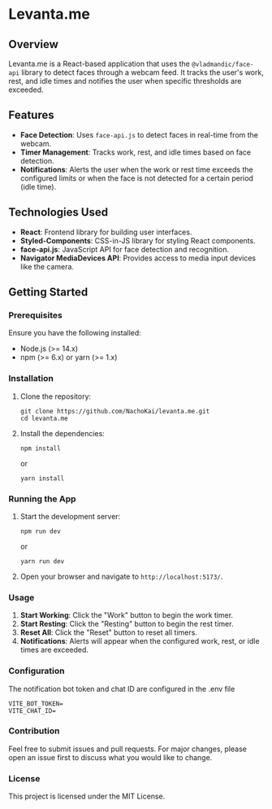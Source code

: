 # Levanta.me

## Overview

Levanta.me is a React-based application that uses the `@vladmandic/face-api` library to detect faces through a webcam feed. It tracks the user's work, rest, and idle times and notifies the user when specific thresholds are exceeded.

## Features

- **Face Detection**: Uses `face-api.js` to detect faces in real-time from the webcam.
- **Timer Management**: Tracks work, rest, and idle times based on face detection.
- **Notifications**: Alerts the user when the work or rest time exceeds the configured limits or when the face is not detected for a certain period (idle time).

## Technologies Used

- **React**: Frontend library for building user interfaces.
- **Styled-Components**: CSS-in-JS library for styling React components.
- **face-api.js**: JavaScript API for face detection and recognition.
- **Navigator MediaDevices API**: Provides access to media input devices like the camera.

## Getting Started

### Prerequisites

Ensure you have the following installed:

- Node.js (>= 14.x)
- npm (>= 6.x) or yarn (>= 1.x)

### Installation

1. Clone the repository:

   ```
   git clone https://github.com/NachoKai/levanta.me.git
   cd levanta.me
   ```

2. Install the dependencies:

   ```
   npm install
   ```

   or

   ```
   yarn install
   ```

### Running the App

1. Start the development server:

   ```
   npm run dev
   ```

   or

   ```
   yarn run dev
   ```

2. Open your browser and navigate to `http://localhost:5173/`.

### Usage

1. **Start Working**: Click the "Work" button to begin the work timer.
2. **Start Resting**: Click the "Resting" button to begin the rest timer.
3. **Reset All**: Click the "Reset" button to reset all timers.
4. **Notifications**: Alerts will appear when the configured work, rest, or idle times are exceeded.

### Configuration

The notification bot token and chat ID are configured in the .env file

```
VITE_BOT_TOKEN=
VITE_CHAT_ID=
```

### Contribution

Feel free to submit issues and pull requests. For major changes, please open an issue first to discuss what you would like to change.

### License

This project is licensed under the MIT License.
